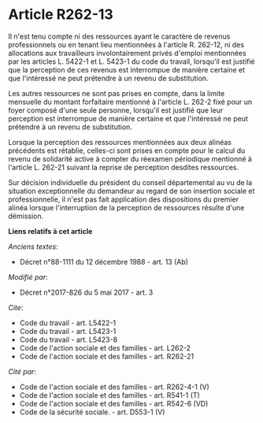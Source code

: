 # Article R262-13

Il n'est tenu compte ni des ressources ayant le caractère de revenus professionnels ou en tenant lieu mentionnées à l'article
R. 262-12, ni des allocations aux travailleurs involontairement privés d'emploi mentionnées par les articles L. 5422-1 et L.
5423-1 du code du travail, lorsqu'il est justifié que la perception de ces revenus est interrompue de manière certaine et que
l'intéressé ne peut prétendre à un revenu de substitution.

Les autres ressources ne sont pas prises en compte, dans la limite mensuelle du montant forfaitaire mentionné à l'article L.
262-2 fixé pour un foyer composé d'une seule personne, lorsqu'il est justifié que leur perception est interrompue de manière
certaine et que l'intéressé ne peut prétendre à un revenu de substitution.

Lorsque la perception des ressources mentionnées aux deux alinéas précédents est rétablie, celles-ci sont prises en compte
pour le calcul du revenu de solidarité active à compter du réexamen périodique mentionné à l'article L. 262-21 suivant la
reprise de perception desdites ressources.

Sur décision individuelle du président du conseil départemental au vu de la situation exceptionnelle du demandeur au regard
de son insertion sociale et professionnelle, il n'est pas fait application des dispositions du premier alinéa lorsque
l'interruption de la perception de ressources résulte d'une démission.

**Liens relatifs à cet article**

_Anciens textes_:

  - Décret n°88-1111 du 12 décembre 1988 - art. 13 (Ab)

_Modifié par_:

  - Décret n°2017-826 du 5 mai 2017 - art. 3

_Cite_:

  - Code du travail - art. L5422-1
  - Code du travail - art. L5423-1
  - Code du travail - art. L5423-8
  - Code de l'action sociale et des familles - art. L262-2
  - Code de l'action sociale et des familles - art. R262-21

_Cité par_:

  - Code de l'action sociale et des familles - art. R262-4-1 (V)
  - Code de l'action sociale et des familles - art. R541-1 (T)
  - Code de l'action sociale et des familles - art. R542-6 (VD)
  - Code de la sécurité sociale. - art. D553-1 (V)
